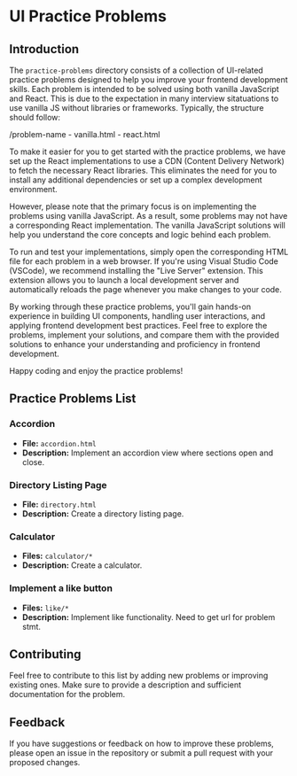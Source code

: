 # UI Practice Problems

## Introduction

The `practice-problems` directory consists of a collection of UI-related practice problems designed to help you improve your frontend development skills. Each problem is intended to be solved using both vanilla JavaScript and React. This is due to the expectation in many interview sitatuations to use vanilla JS without libraries or frameworks. Typically, the structure should follow:

/problem-name
    - vanilla.html
    - react.html

To make it easier for you to get started with the practice problems, we have set up the React implementations to use a CDN (Content Delivery Network) to fetch the necessary React libraries. This eliminates the need for you to install any additional dependencies or set up a complex development environment.

However, please note that the primary focus is on implementing the problems using vanilla JavaScript. As a result, some problems may not have a corresponding React implementation. The vanilla JavaScript solutions will help you understand the core concepts and logic behind each problem.

To run and test your implementations, simply open the corresponding HTML file for each problem in a web browser. If you're using Visual Studio Code (VSCode), we recommend installing the "Live Server" extension. This extension allows you to launch a local development server and automatically reloads the page whenever you make changes to your code.

By working through these practice problems, you'll gain hands-on experience in building UI components, handling user interactions, and applying frontend development best practices. Feel free to explore the problems, implement your solutions, and compare them with the provided solutions to enhance your understanding and proficiency in frontend development.

Happy coding and enjoy the practice problems!

## Practice Problems List

### Accordion

- **File:** `accordion.html`
- **Description:** Implement an accordion view where sections open and close.

### Directory Listing Page

- **File:** `directory.html`
- **Description:** Create a directory listing page.

### Calculator

- **Files:** `calculator/*`
- **Description:** Create a calculator.

### Implement a like button

- **Files:** `like/*`
- **Description:** Implement like functionality. Need to get url for problem stmt.


## Contributing

Feel free to contribute to this list by adding new problems or improving existing ones. Make sure to provide a description and sufficient documentation for the problem.

## Feedback

If you have suggestions or feedback on how to improve these problems, please open an issue in the repository or submit a pull request with your proposed changes.
